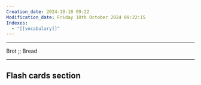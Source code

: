 ```yaml
---
Creation_date: 2024-10-18 09:22
Modification_date: Friday 18th October 2024 09:22:15
Indexes:
  - "[[vocabulary]]"
---
```


----

Brot ;; Bread



















---
## Flash cards section
